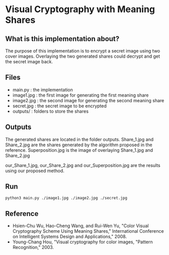 # Visual Cryptography with Meaning Shares 


## What is this implementation about?
The purpose of this implementation is to encrypt a secret image using two cover images.
Overlaying the two generated shares could decrypt and get the secret image back.

## Files
- main.py : the implementation
- image1.jpg : the first image for generating the first meaning share
- image2.jpg : the second image for generating the second  meaning share
- secret.jpg : the secret image to be encrypted
- outputs/ : folders to store the shares

## Outputs
The generated shares are located in the folder outputs.
Share_1.jpg and Share_2.jpg are the shares generated by the algorithm proposed in the reference.
Superposition.jpg is the image of overlaying Share_1.jpg and Share_2.jpg

our_Share_1.jpg, our_Share_2.jpg and our_Superposition.jpg are the results using our proposed method.


## Run
```
python3 main.py ./image1.jpg ./image2.jpg ./secret.jpg
```

## Reference
- Hsien-Chu Wu, Hao-Cheng Wang, and Rui-Wen Yu, "Color Visual Cryptography Scheme Using Meaning Shares," International Conference on Intelligent Systems Design and Applications," 2008.
- Young-Chang Hou, "Visual cryptography for color images, "Pattern Recognition," 2003. 
